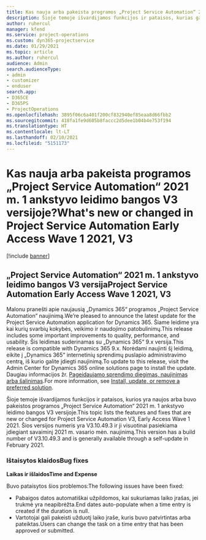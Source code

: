 ```yaml
---
title: Kas nauja arba pakeista programos „Project Service Automation“ 2021 m. 1 ankstyvo leidimo bangos V3 versijoje?
description: Šioje temoje išvardijamos funkcijos ir pataisos, kurias galima rasti „Project Service Automation“ 2021 m. 1 ankstyvo leidimo bangos V3 versijoje.
author: ruhercul
manager: kfend
ms.service: project-operations
ms.custom: dyn365-projectservice
ms.date: 01/29/2021
ms.topic: article
ms.author: ruhercul
audience: Admin
search.audienceType:
- admin
- customizer
- enduser
search.app:
- D365CE
- D365PS
- ProjectOperations
ms.openlocfilehash: 3895f06c6a401f200cf832940ef85eaa8d66fbb2
ms.sourcegitcommit: 418fa1fe9d605b8faccc2d5dee1b04b4e753f194
ms.translationtype: HT
ms.contentlocale: lt-LT
ms.lasthandoff: 02/10/2021
ms.locfileid: "5151173"
---
```

# <a name="whats-new-or-changed-in-project-service-automation-early-access-wave-1-2021-v3"></a><span data-ttu-id="dbc82-103">Kas nauja arba pakeista programos „Project Service Automation“ 2021 m. 1 ankstyvo leidimo bangos V3 versijoje?</span><span class="sxs-lookup"><span data-stu-id="dbc82-103">What's new or changed in Project Service Automation Early Access Wave 1 2021, V3</span></span>

[!include [banner](../includes/psa-now-project-operations.md)]

## <a name="project-service-automation-early-access-wave-1-2021-v3"></a><span data-ttu-id="dbc82-104">„Project Service Automation“ 2021 m. 1 ankstyvo leidimo bangos V3 versija</span><span class="sxs-lookup"><span data-stu-id="dbc82-104">Project Service Automation Early Access Wave 1 2021, V3</span></span>

<span data-ttu-id="dbc82-105">Malonu pranešti apie naujausią „Dynamics 365“ programos „Project Service Automation“ naujinimą.</span><span class="sxs-lookup"><span data-stu-id="dbc82-105">We’re pleased to announce the latest update for the Project Service Automation application for Dynamics 365.</span></span> <span data-ttu-id="dbc82-106">Šiame leidime yra kai kurių svarbių kokybės, veikimo ir naudojimo patobulinimų.</span><span class="sxs-lookup"><span data-stu-id="dbc82-106">This release includes some important improvements to quality, performance, and usability.</span></span> <span data-ttu-id="dbc82-107">Šis leidimas suderinamas su „Dynamics 365“ 9.x versija.</span><span class="sxs-lookup"><span data-stu-id="dbc82-107">This release is compatible with Dynamics 365 9.x.</span></span> <span data-ttu-id="dbc82-108">Norėdami naujinti šį leidimą, eikite į „Dynamics 365“ internetinių sprendimų puslapio administravimo centrą, iš kurio galite įdiegti naujinimą.</span><span class="sxs-lookup"><span data-stu-id="dbc82-108">To update to this release, visit the Admin Center for Dynamics 365 online solutions page to install the update.</span></span> <span data-ttu-id="dbc82-109">Daugiau informacijos žr. [Pageidaujamo sprendimo diegimas, naujinimas arba šalinimas](https://docs.microsoft.com/power-platform/admin/install-remove-preferred-solution).</span><span class="sxs-lookup"><span data-stu-id="dbc82-109">For more information, see [Install, update, or remove a preferred solution](https://docs.microsoft.com/power-platform/admin/install-remove-preferred-solution).</span></span>

<span data-ttu-id="dbc82-110">Šioje temoje išvardijamos funkcijos ir pataisos, kurios yra naujos arba buvo pakeistos programos „Project Service Automation“ 2021 m. 1 ankstyvo leidimo bangos V3 versijoje.</span><span class="sxs-lookup"><span data-stu-id="dbc82-110">This topic lists the features and fixes that are new or changed for Project Service Automation V3, Early Access Wave 1 2021.</span></span> <span data-ttu-id="dbc82-111">Šios versijos numeris yra V3.10.49.3 ir ji visuotinai pasiekiama įdiegiant savaiminį 2021 m. vasario mėn. naujinimą.</span><span class="sxs-lookup"><span data-stu-id="dbc82-111">This version has a build number of V3.10.49.3 and is generally available through a self-update in February 2021.</span></span>


### <a name="bug-fixes"></a><span data-ttu-id="dbc82-112">Ištaisytos klaidos</span><span class="sxs-lookup"><span data-stu-id="dbc82-112">Bug fixes</span></span>

<span data-ttu-id="dbc82-113">**Laikas ir išlaidos**</span><span class="sxs-lookup"><span data-stu-id="dbc82-113">**Time and Expense**</span></span>

<span data-ttu-id="dbc82-114">Buvo pataisytos šios problemos:</span><span class="sxs-lookup"><span data-stu-id="dbc82-114">The following issues have been fixed:</span></span>

- <span data-ttu-id="dbc82-115">Pabaigos datos automatiškai užpildomos, kai sukuriamas laiko įrašas, jei trukmė yra neapibrėžta.</span><span class="sxs-lookup"><span data-stu-id="dbc82-115">End dates auto-populate when a time entry is created if the duration is null.</span></span>
- <span data-ttu-id="dbc82-116">Vartotojai gali pakeisti užduotį laiko įraše, kuris buvo patvirtintas arba pateiktas.</span><span class="sxs-lookup"><span data-stu-id="dbc82-116">Users can change the task on a time entry that has been approved or submitted.</span></span>
